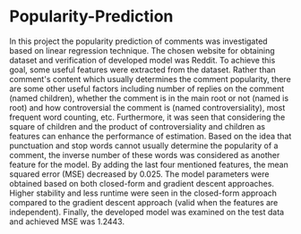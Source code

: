 # Popularity-Prediction
In this project the popularity prediction of comments was investigated based on linear regression technique. The chosen website for obtaining dataset and verification of developed model was Reddit. To achieve this goal, some useful features were extracted from the dataset. Rather than comment's content which usually determines the comment popularity, there are some other useful factors including number of replies on the comment (named children), whether the comment is in the main root or not (named is root) and how controversial the comment is (named controversiality), most frequent word counting, etc. Furthermore, it was seen that considering the square of children and the product of controversiality and children as features can enhance the performance of estimation. Based on the idea that punctuation and stop words cannot usually determine the popularity of a comment, the inverse number of these words was considered as another feature for the model. By adding the last four mentioned features, the mean squared error (MSE) decreased by 0.025. The model parameters were obtained based on both closed-form and gradient descent approaches. Higher stability and less runtime were seen in the closed-form approach compared to the gradient descent approach (valid when the features are independent). Finally, the developed model was examined on the test data and achieved MSE was 1.2443.
